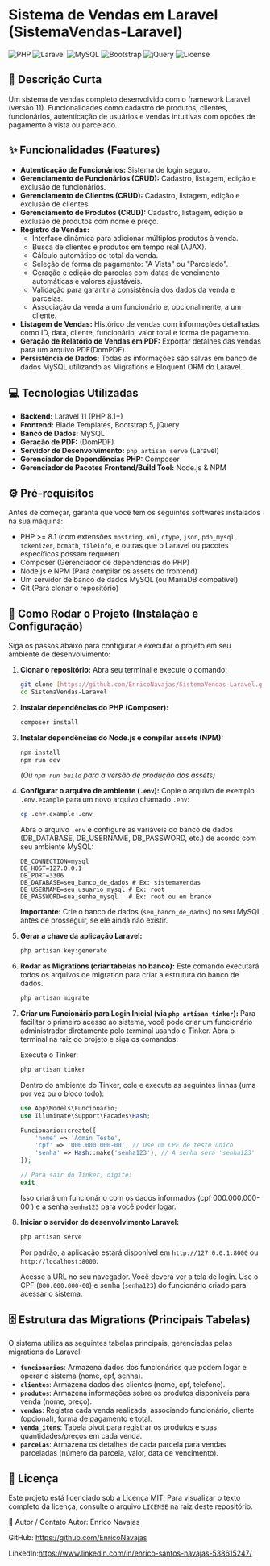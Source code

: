 # Sistema de Vendas em Laravel (SistemaVendas-Laravel)

![PHP](https://img.shields.io/badge/PHP-8.1%2B-blue?style=for-the-badge&logo=php)
![Laravel](https://img.shields.io/badge/Laravel-11.x-FF2D20?style=for-the-badge&logo=laravel)
![MySQL](https://img.shields.io/badge/MySQL-8.0-00758F?style=for-the-badge&logo=mysql)
![Bootstrap](https://img.shields.io/badge/Bootstrap-5.x-7952B3?style=for-the-badge&logo=bootstrap)
![jQuery](https://img.shields.io/badge/jQuery-3.x-0769AD?style=for-the-badge&logo=jquery)
![License](https://img.shields.io/badge/License-MIT-green?style=for-the-badge)

## 📜 Descrição Curta

Um sistema de vendas completo desenvolvido com o framework Laravel (versão 11). Funcionalidades como cadastro de produtos, clientes, funcionários, autenticação de usuários e vendas intuitivas com opções de pagamento à vista ou parcelado.

## ✨ Funcionalidades (Features)

* **Autenticação de Funcionários:** Sistema de login seguro.
* **Gerenciamento de Funcionários (CRUD):** Cadastro, listagem, edição e exclusão de funcionários.
* **Gerenciamento de Clientes (CRUD):** Cadastro, listagem, edição e exclusão de clientes.
* **Gerenciamento de Produtos (CRUD):** Cadastro, listagem, edição e exclusão de produtos com nome e preço.
* **Registro de Vendas:**
    * Interface dinâmica para adicionar múltiplos produtos à venda.
    * Busca de clientes e produtos em tempo real (AJAX).
    * Cálculo automático do total da venda.
    * Seleção de forma de pagamento: "À Vista" ou "Parcelado".
    * Geração e edição de parcelas com datas de vencimento automáticas e valores ajustáveis.
    * Validação para garantir a consistência dos dados da venda e parcelas.
    * Associação da venda a um funcionário e, opcionalmente, a um cliente.
* **Listagem de Vendas:** Histórico de vendas com informações detalhadas como ID, data, cliente, funcionário, valor total e forma de pagamento.
* **Geração de Relatório de Vendas em PDF:** Exportar detalhes das vendas para um arquivo PDF(DomPDF).
* **Persistência de Dados:** Todas as informações são salvas em banco de dados MySQL utilizando as Migrations e Eloquent ORM do Laravel.

## 💻 Tecnologias Utilizadas

* **Backend:** Laravel 11 (PHP 8.1+)
* **Frontend:** Blade Templates, Bootstrap 5, jQuery
* **Banco de Dados:** MySQL
* **Geração de PDF:** (DomPDF)
* **Servidor de Desenvolvimento:** `php artisan serve` (Laravel)
* **Gerenciador de Dependências PHP:** Composer
* **Gerenciador de Pacotes Frontend/Build Tool:** Node.js & NPM

## ⚙️ Pré-requisitos

Antes de começar, garanta que você tem os seguintes softwares instalados na sua máquina:

* PHP >= 8.1 (com extensões `mbstring`, `xml`, `ctype`, `json`, `pdo_mysql`, `tokenizer`, `bcmath`, `fileinfo`, e outras que o Laravel ou pacotes específicos possam requerer)
* Composer (Gerenciador de dependências do PHP)
* Node.js e NPM (Para compilar os assets do frontend)
* Um servidor de banco de dados MySQL (ou MariaDB compatível)
* Git (Para clonar o repositório)

## 🚀 Como Rodar o Projeto (Instalação e Configuração)

Siga os passos abaixo para configurar e executar o projeto em seu ambiente de desenvolvimento:

1.  **Clonar o repositório:**
    Abra seu terminal e execute o comando:
    ```bash
    git clone [https://github.com/EnricoNavajas/SistemaVendas-Laravel.git]
    cd SistemaVendas-Laravel
    ```

2.  **Instalar dependências do PHP (Composer):**
    ```bash
    composer install
    ```

3.  **Instalar dependências do Node.js e compilar assets (NPM):**
    ```bash
    npm install
    npm run dev
    ```
    *(Ou `npm run build` para a versão de produção dos assets)*

4.  **Configurar o arquivo de ambiente (`.env`):**
    Copie o arquivo de exemplo `.env.example` para um novo arquivo chamado `.env`:
    ```bash
    cp .env.example .env
    ```
    Abra o arquivo `.env` e configure as variáveis do banco de dados (DB_DATABASE, DB_USERNAME, DB_PASSWORD, etc.) de acordo com seu ambiente MySQL:
    ```dotenv
    DB_CONNECTION=mysql
    DB_HOST=127.0.0.1
    DB_PORT=3306
    DB_DATABASE=seu_banco_de_dados # Ex: sistemavendas
    DB_USERNAME=seu_usuario_mysql # Ex: root
    DB_PASSWORD=sua_senha_mysql   # Ex: root ou em branco
    ```
    **Importante:** Crie o banco de dados (`seu_banco_de_dados`) no seu MySQL antes de prosseguir, se ele ainda não existir.

5.  **Gerar a chave da aplicação Laravel:**
    ```bash
    php artisan key:generate
    ```

6.  **Rodar as Migrations (criar tabelas no banco):**
    Este comando executará todos os arquivos de migration para criar a estrutura do banco de dados.
    ```bash
    php artisan migrate
    ```

7.  **Criar um Funcionário para Login Inicial (via `php artisan tinker`):**
    Para facilitar o primeiro acesso ao sistema, você pode criar um funcionário administrador diretamente pelo terminal usando o Tinker. Abra o terminal na raiz do projeto e siga os comandos:

    Execute o Tinker:
    ```bash
    php artisan tinker
    ```
    Dentro do ambiente do Tinker, cole e execute as seguintes linhas (uma por vez ou o bloco todo):
    ```php
    use App\Models\Funcionario;
    use Illuminate\Support\Facades\Hash;

    Funcionario::create([
        'nome' => 'Admin Teste',
        'cpf' => '000.000.000-00', // Use um CPF de teste único
        'senha' => Hash::make('senha123'), // A senha será 'senha123'
    ]);

    // Para sair do Tinker, digite:
    exit
    ```
    Isso criará um funcionário com os dados informados (cpf 000.000.000-00 ) e a senha `senha123` para você poder logar.


8.  **Iniciar o servidor de desenvolvimento Laravel:**
    ```bash
    php artisan serve
    ```
    Por padrão, a aplicação estará disponível em `http://127.0.0.1:8000` ou `http://localhost:8000`.

    Acesse a URL no seu navegador. Você deverá ver a tela de login. Use o CPF (`000.000.000-00`) e senha (`senha123`) do funcionário criado para acessar o sistema.

## 🗄️ Estrutura das Migrations (Principais Tabelas)

O sistema utiliza as seguintes tabelas principais, gerenciadas pelas migrations do Laravel:

* **`funcionarios`**: Armazena dados dos funcionários que podem logar e operar o sistema (nome, cpf, senha).
* **`clientes`**: Armazena dados dos clientes (nome, cpf, telefone).
* **`produtos`**: Armazena informações sobre os produtos disponíveis para venda (nome, preço).
* **`vendas`**: Registra cada venda realizada, associando funcionário, cliente (opcional), forma de pagamento e total.
* **`venda_itens`**: Tabela pivot para registrar os produtos e suas quantidades/preços em cada venda.
* **`parcelas`**: Armazena os detalhes de cada parcela para vendas parceladas (número da parcela, valor, data de vencimento).

## 📄 Licença

Este projeto está licenciado sob a Licença MIT. Para visualizar o texto completo da licença, consulte o arquivo `LICENSE` na raiz deste repositório.

👤 Autor / Contato
Autor: Enrico Navajas

GitHub: https://github.com/EnricoNavajas

LinkedIn:https://www.linkedin.com/in/enrico-santos-navajas-538615247/